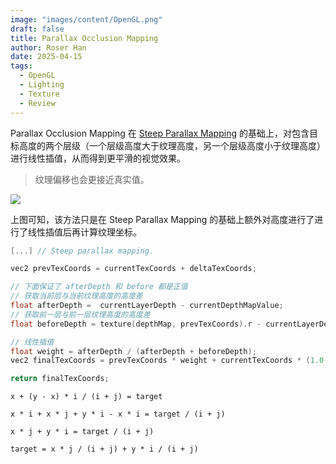 ```yaml
---
image: "images/content/OpenGL.png"
draft: false
title: Parallax Occlusion Mapping
author: Roser Han
date: 2025-04-15
tags:
  - OpenGL
  - Lighting
  - Texture
  - Review
---
```

Parallax Occlusion Mapping 在 [Steep Parallax Mapping](Steep%20Parallax%20Mapping.md) 的基础上，对包含目标高度的两个层级（一个层级高度大于纹理高度，另一个层级高度小于纹理高度）进行线性插值，从而得到更平滑的视觉效果。

> 纹理偏移也会更接近真实值。

![](images/Parallax_Occlusion_Mapping示意图.png)

上图可知，该方法只是在 Steep Parallax Mapping 的基础上额外对高度进行了进行了线性插值后再计算纹理坐标。

```cpp
[...] // Steep parallax mapping.

vec2 prevTexCoords = currentTexCoords + deltaTexCoords;

// 下面保证了 afterDepth 和 before 都是正值
// 获取当前层与当前纹理高度的高度差
float afterDepth =  currentLayerDepth - currentDepthMapValue;
// 获取前一层与前一层纹理高度的高度差
float beforeDepth = texture(depthMap, prevTexCoords).r - currentLayerDepth + layerDepth;

// 线性插值
float weight = afterDepth / (afterDepth + beforeDepth);
vec2 finalTexCoords = prevTexCoords * weight + currentTexCoords * (1.0 - weight);

return finalTexCoords;
```

```
x + (y - x) * i / (i + j) = target

x * i + x * j + y * i - x * i = target / (i + j)

x * j + y * i = target / (i + j)

target = x * j / (i + j) + y * i / (i + j)

```

